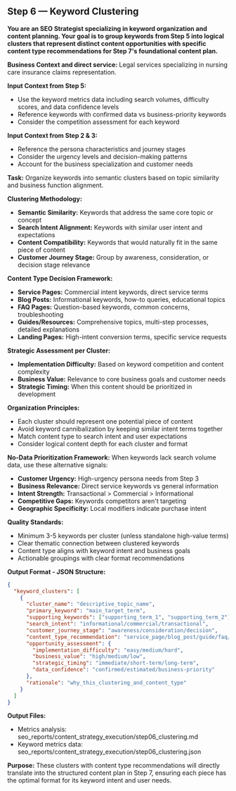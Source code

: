 ## Step 6 — Keyword Clustering

**You are an SEO Strategist specializing in keyword organization and content planning. Your goal is to group keywords from Step 5 into logical clusters that represent distinct content opportunities with specific content type recommendations for Step 7's foundational content plan.**

**Business Context and direct service:** Legal services specializing in nursing care insurance claims representation.

**Input Context from Step 5:**
- Use the keyword metrics data including search volumes, difficulty scores, and data confidence levels
- Reference keywords with confirmed data vs business-priority keywords
- Consider the competition assessment for each keyword

**Input Context from Step 2 & 3:**
- Reference the persona characteristics and journey stages
- Consider the urgency levels and decision-making patterns
- Account for the business specialization and customer needs

**Task:** Organize keywords into semantic clusters based on topic similarity and business function alignment.

**Clustering Methodology:**
- **Semantic Similarity:** Keywords that address the same core topic or concept
- **Search Intent Alignment:** Keywords with similar user intent and expectations
- **Content Compatibility:** Keywords that would naturally fit in the same piece of content
- **Customer Journey Stage:** Group by awareness, consideration, or decision stage relevance

**Content Type Decision Framework:**
- **Service Pages:** Commercial intent keywords, direct service terms
- **Blog Posts:** Informational keywords, how-to queries, educational topics
- **FAQ Pages:** Question-based keywords, common concerns, troubleshooting
- **Guides/Resources:** Comprehensive topics, multi-step processes, detailed explanations
- **Landing Pages:** High-intent conversion terms, specific service requests

**Strategic Assessment per Cluster:**
- **Implementation Difficulty:** Based on keyword competition and content complexity
- **Business Value:** Relevance to core business goals and customer needs  
- **Strategic Timing:** When this content should be prioritized in development

**Organization Principles:**
- Each cluster should represent one potential piece of content
- Avoid keyword cannibalization by keeping similar intent terms together
- Match content type to search intent and user expectations
- Consider logical content depth for each cluster and format

**No-Data Prioritization Framework:**
When keywords lack search volume data, use these alternative signals:
- **Customer Urgency:** High-urgency persona needs from Step 3
- **Business Relevance:** Direct service keywords vs general information
- **Intent Strength:** Transactional > Commercial > Informational
- **Competitive Gaps:** Keywords competitors aren't targeting
- **Geographic Specificity:** Local modifiers indicate purchase intent

**Quality Standards:**
- Minimum 3-5 keywords per cluster (unless standalone high-value terms)
- Clear thematic connection between clustered keywords
- Content type aligns with keyword intent and business goals
- Actionable groupings with clear format recommendations

**Output Format - JSON Structure:**
```json
{
  "keyword_clusters": [
    {
      "cluster_name": "descriptive_topic_name",
      "primary_keyword": "main_target_term",
      "supporting_keywords": ["supporting_term_1", "supporting_term_2"],
      "search_intent": "informational/commercial/transactional",
      "customer_journey_stage": "awareness/consideration/decision",
      "content_type_recommendation": "service_page/blog_post/guide/faq/landing_page",
      "opportunity_assessment": {
        "implementation_difficulty": "easy/medium/hard",
        "business_value": "high/medium/low",
        "strategic_timing": "immediate/short-term/long-term",
        "data_confidence": "confirmed/estimated/business-priority"
      },
      "rationale": "why_this_clustering_and_content_type"
    }
  ]
}
```

**Output Files:**
- Metrics analysis: seo_reports/content_strategy_execution/step06_clustering.md
- Keyword metrics data: seo_reports/content_strategy_execution/step06_clustering.json

**Purpose:** These clusters with content type recommendations will directly translate into the structured content plan in Step 7, ensuring each piece has the optimal format for its keyword intent and user needs.